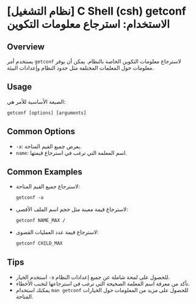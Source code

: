 # [نظام التشغيل] C Shell (csh) getconf الاستخدام: استرجاع معلومات التكوين

## Overview
يستخدم أمر `getconf` لاسترجاع معلومات التكوين الخاصة بالنظام. يمكن أن يوفر معلومات حول المعلمات المختلفة مثل حدود النظام وإعدادات البيئة.

## Usage
الصيغة الأساسية للأمر هي:
```
getconf [options] [arguments]
```

## Common Options
- `-a`: يعرض جميع القيم المتاحة.
- `name`: اسم المعلمة التي ترغب في استرجاع قيمتها.

## Common Examples
- لاسترجاع جميع القيم المتاحة:
  ```csh
  getconf -a
  ```

- لاسترجاع قيمة معينة مثل حجم اسم الملف الأقصى:
  ```csh
  getconf NAME_MAX /
  ```

- لاسترجاع قيمة عدد العمليات القصوى:
  ```csh
  getconf CHILD_MAX
  ```

## Tips
- استخدم الخيار `-a` للحصول على لمحة شاملة عن جميع إعدادات النظام.
- تأكد من معرفة اسم المعلمة الصحيحة التي ترغب في استرجاعها لتجنب الأخطاء.
- يمكنك استخدام `man getconf` للحصول على مزيد من المعلومات حول الخيارات المتاحة.